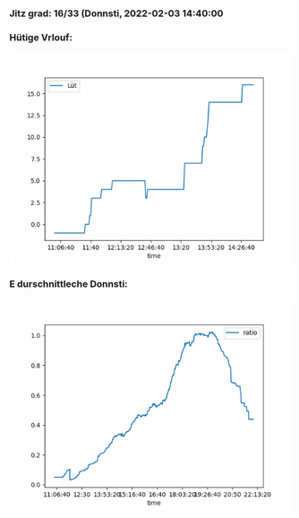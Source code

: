 ### Jitz grad: 16/33 (Donnsti, 2022-02-03 14:40:00

### Hütige Vrlouf:
![Graph](Today.png)

### E durschnittleche Donnsti:
![Graph](Donnsti.png)